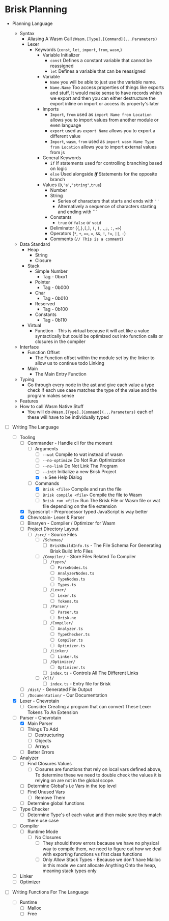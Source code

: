 # Brisk Planning

+ Planning Language
  
  + Syntax
    + Aliasing A Wasm Call `@Wasm.[Type].[Command](...Parameters)`
    + Lexer
      + Keywords (`const`, `let`, `import`, `from`, `wasm`,)
        + Variable Initializer
          + `const` Defines a constant variable that cannot be reassigned
          + `let` Defines a variable that can be reassigned
        + Variable
          + `Name` you will be able to just use the variable name.
          + `Name.Name` Too access properties of things like exports and stuff, It would make sense to have records which we export and then you can either destructure the export inline on import or access its property's later
        + Imports
          + `Import`, `from` used as `import Name from Location` allows you to import values from another module or even language
          + `export` used as `export Name` allows you to export a different value
          + `Import`, `wasm`, `from` used as `import wasm Name Type from Location` allows you to import external values from js
        + General Keywords
          + `if` If statements used for controlling branching based on logic
          + `else` Used alongside ***if*** Statements for the opposite branch
        + Values (`0`,`'a'`,`"string"`,`true`)
          + Number
          + String
            + Series of characters that starts and ends with `''`
            + Alternatively a sequence of characters starting and ending with ```
          + Constants
            + `true` or `false` or `void`
          + Deliminator (`{`,`}`,`[`,`]`, `(`, `)`, `,`,`;`, `:`, `=>`)
          + Operators (`*`, `+`, `==`, `=`, `&&`, `!`, `!=`, `||`, `-`)
          + Comments (`// This is a comment`)
  + Data Standard
    + Heap
      + String
      + Closure
    + Stack
      + Simple Number
        + Tag - 0bxx1
      + Pointer
        + Tag - 0b000
      + Char
        + Tag - 0b010
      + Reserved
        + Tag - 0b100
      + Constants
        + Tag - 0b110
    + Virtual
      + Function - This is virtual because it will act like a value syntactically but could be optimized out into function calls or closures in the compiler
  + Interface
    + Function Offset
      + The Function offset within the module set by the linker to allow us to continue todo Linking
    + Main
      + The Main Entry Function
  + Typing
    + Go through every node in the ast and give each value a type check if each use case matches the type of the value and the program makes sense
  + Features
  + How to call Wasm Native Stuff
    + You will do `@Wasm.[Type].[Command](...Parameters)` each of these will have to be individually typed

+ [ ] Writing The Language
  
  + [ ] Tooling
    + [ ] Commander - Handle cli for the moment
      + [ ] Arguments
        + [ ] `--wat` Compile to wat instead of wasm
        + [ ] `--no-optimize` Do Not Run Optimization
        + [ ] `--no-link` Do Not Link The Program
        + [ ] `--init` Initialize a new Brisk Project
        + [x] `-h` See Help Dialog
      + [ ] Commands
        + [x] `Brisk <file>` Compile and run the file
        + [ ] `Brisk compile <file>` Compile the file to Wasm
        + [ ] `Brisk run <file>` Run The Brisk File or Wasm file or wat file depending on the file extension
    + [x] Typescript - Preprocessor typed JavaScript is way better
    + [x] Chevrotain- Lexer & Parser
    + [ ] Binaryen - Compiler / Optimizer for Wasm
    + [ ] Project Directory Layout
      + [ ] `/src/` - Source Files
        + [ ] `/Schemas/`
          + [ ] `BriskBuildInfo.ts` - The File Schema For Generating Brisk Build Info Files
        + [ ] `/Compiler/` - Store Files Related To Compiler
          + [ ] `/types/`
            + [ ] `ParseNodes.ts`
            + [ ] `AnalyzerNodes.ts`
            + [ ] `TypeNodes.ts`
            + [ ] `Types.ts`
          + [ ] `/Lexer/`
            + [ ] `Lexer.ts`
            + [ ] `Tokens.ts`
          + [ ] `/Parser/`
            + [ ] `Parser.ts`
            + [ ] `Brisk.ne`
          + [ ] `/Compiler/`
            + [ ] `Analyzer.ts`
            + [ ] `TypeChecker.ts`
            + [ ] `Compiler.ts`
            + [ ] `Optimizer.ts`
          + [ ] `/Linker/`
            + [ ] `Linker.ts`
          + [ ] `/Optimizer/`
            + [ ] `Optimizer.ts`
          + [ ] `index.ts` - Controls All The Different Links
        + [ ] `/cli/`
          + [ ] `index.ts` - Entry file for Brisk
    + [ ] `/dist/` - Generated File Output
    + [ ] `/Documentation/` - Our Documentation
  + [x] Lexer - Chevrotain
    + [ ] Consider Creating a program that can convert These Lexer Tokens To An Extension
  + [ ] Parser - Chevrotain
    - [x] Main Parser
    - [ ] Things To Add
      - [ ] Destructuring
      - [ ] Objects
      - [ ] Arrays
    - [ ] Better Errors
  + [ ] Analyzer
    + [ ] Find Closures Values
      + [ ] Closures are functions that rely on local vars defined above, To determine these we need to double check the values it is relying on are not in the global scope.
    + [ ] Determine Global's i.e Vars in the top level
    + [ ] Find Unused Vars
      + [ ] Remove Them
    + [ ] Determine global functions
  + [ ] Type Checker
    + [ ] Determine Type's of each value and then make sure they match there use case
  + [ ] Compiler
    + [ ] Runtime Mode
      + [ ] No Closures
        + [ ] They should throw errors because we have no physical way to compile them, we need to figure out how we deal with exporting functions vs first class functions
        + [ ] Only Allow Stack Types - Because we don't have Malloc in this mode we cant allocate Anything Onto the heap, meaning stack types only
  + [ ] Linker
  + [ ] Optimizer

+ [ ] Writing Functions For The Language
  
  + [ ] Runtime
    + [ ] Malloc
    + [ ] Free